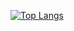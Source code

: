 [![Top Langs](https://github-readme-stats.vercel.app/api/top-langs/?username=Chevyjd2007&layout=donut)](https://github.com/Chevyjd2007/github-readme-stats)


<!--
**Chevyjd2007/Chevyjd2007** is a ✨ _special_ ✨ repository because its `README.md` (this file) appears on your GitHub profile.

Here are some ideas to get you started:

- 🔭 I’m currently working on ...
- 🌱 I’m currently learning ...
- 👯 I’m looking to collaborate on ...
- 🤔 I’m looking for help with ...
- 💬 Ask me about ...
- 📫 How to reach me: ...
- 😄 Pronouns: ...
- ⚡ Fun fact: ...
-->
